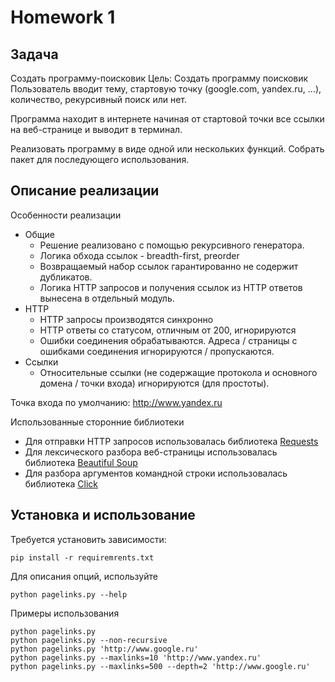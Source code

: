 # Homework 1

## Задача

Создать программу-поисковик
Цель: Создать программу поисковик Пользователь вводит тему, стартовую точку 
(google.com, yandex.ru, ...), количество, рекурсивный поиск или нет. 

Программа находит в интернете начиная от стартовой точки все ссылки на 
веб-странице и выводит в терминал. 

Реализовать программу в виде одной или нескольких функций.
 Собрать пакет для последующего использования.

## Описание реализации

Особенности реализации

 * Общие
   * Решение реализовано с помощью рекурсивного генератора.
   * Логика обхода ссылок - breadth-first, preorder
   * Возвращаемый набор ссылок гарантированно не содержит
дубликатов.
   * Логика HTTP запросов и получения ссылок из HTTP ответов вынесена в 
отдельный модуль.  
 * HTTP
   * HTTP запросы производятся синхронно
   * HTTP ответы со статусом, отличным от 200, игнорируются
   * Ошибки соединения обрабатываются. Адреса / страницы с ошибками соединения 
   игнорируются / пропускаются.
 * Ссылки   
   * Относительные ссылки (не содержащие протокола и основного 
домена / точки входа) игнорируются (для простоты).
    
 

Точка входа по умолчанию: http://www.yandex.ru

Использованные сторонние библиотеки

 * Для отправки HTTP запросов использовалась библиотека 
[Requests](https://2.python-requests.org/en/master/)
 * Для лексического разбора веб-страницы использовалась библиотека 
[Beautiful Soup](https://www.crummy.com/software/BeautifulSoup/bs4/doc/) 
 * Для разбора аргументов командной строки использовалась библиотека 
[Click](https://click.palletsprojects.com/en/7.x/)



## Установка и использование

Требуется установить зависимости:

    pip install -r requiremrents.txt
    
Для описания опций, используйте

    python pagelinks.py --help
    
Примеры использования

    python pagelinks.py 
    python pagelinks.py --non-recursive
    python pagelinks.py 'http://www.google.ru'
    python pagelinks.py --maxlinks=10 'http://www.yandex.ru'
    python pagelinks.py --maxlinks=500 --depth=2 'http://www.google.ru'

        

